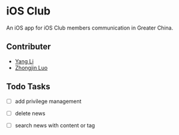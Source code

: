 # iOS Club

An iOS app for iOS Club members communication in Greater China.

## Contributer

- [Yang Li](https://github.com/zjzsliyang)
- [Zhongjin Luo](https://github.com/tjluozhongjin)

## Todo Tasks

- [ ] add privilege management
- [ ] delete news
- [ ] search news with content or tag

